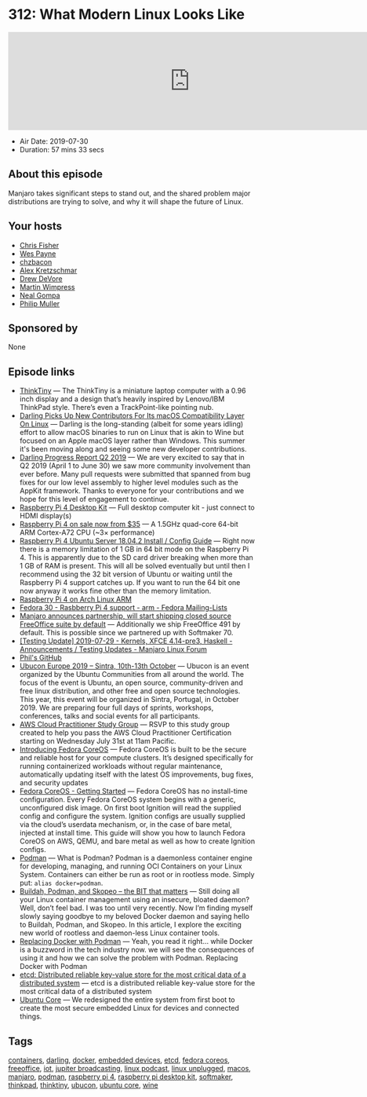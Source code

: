 # 312: What Modern Linux Looks Like

<iframe src="https://player.fireside.fm/v2/RUkczH-V+JgT1O16X?theme=dark" width="740" height="200" frameborder="0" scrolling="no"></iframe>

* Air Date: 2019-07-30
* Duration: 57 mins 33 secs

## About this episode

Manjaro takes significant steps to stand out, and the shared problem major distributions are trying to solve, and why it will shape the future of Linux.

## Your hosts
* [Chris Fisher](https://linuxunplugged.com/hosts/chrislas)
* [Wes Payne](https://linuxunplugged.com/hosts/wes)
* [chzbacon](https://linuxunplugged.com/hosts/chzbacon)
* [Alex Kretzschmar](https://linuxunplugged.com/guests/alexktz)
* [Drew DeVore](https://linuxunplugged.com/guests/drewdevore)
* [Martin Wimpress](https://linuxunplugged.com/guests/martinwimpress)
* [Neal Gompa](https://linuxunplugged.com/guests/nealgompa)
* [Philip Muller](https://linuxunplugged.com/guests/philipmuller)

## Sponsored by

None



## Episode links

  * [ThinkTiny](https://liliputing.com/2019/07/thinktiny-mini-laptop-sports-a-1-inch-display-pointing-nub-diy-project.html "ThinkTiny") — The ThinkTiny is a miniature laptop computer with a 0.96 inch display and a design that’s heavily inspired by Lenovo/IBM ThinkPad style. There’s even a TrackPoint-like pointing nub. 
  * [Darling Picks Up New Contributors For Its macOS Compatibility Layer On Linux](https://www.phoronix.com/scan.php?page=news_item&px=Darling-2019-New-Contribs "Darling Picks Up New Contributors For Its macOS Compatibility Layer On Linux") — Darling is the long-standing (albeit for some years idling) effort to allow macOS binaries to run on Linux that is akin to Wine but focused on an Apple macOS layer rather than Windows. This summer it's been moving along and seeing some new developer contributions. 
  * [Darling Progress Report Q2 2019](http://blog.darlinghq.org/2019/07/darling-progress-report-q2-2019.html "Darling Progress Report Q2 2019") — We are very excited to say that in Q2 2019 (April 1 to June 30) we saw more community involvement than ever before. Many pull requests were submitted that spanned from bug fixes for our low level assembly to higher level modules such as the AppKit framework. Thanks to everyone for your contributions and we hope for this level of engagement to continue. 
  * [Raspberry Pi 4 Desktop Kit](https://www.raspberrypi.org/products/raspberry-pi-4-desktop-kit/ "Raspberry Pi 4 Desktop Kit") — Full desktop computer kit - just connect to HDMI display(s) 
  * [Raspberry Pi 4 on sale now from $35](https://www.raspberrypi.org/blog/raspberry-pi-4-on-sale-now-from-35/ "Raspberry Pi 4 on sale now from $35") — A 1.5GHz quad-core 64-bit ARM Cortex-A72 CPU (~3× performance) 
  * [Raspberry Pi 4 Ubuntu Server 18.04.2 Install / Config Guide](https://jamesachambers.com/raspberry-pi-ubuntu-server-18-04-2-installation-guide/ "Raspberry Pi 4 Ubuntu Server 18.04.2 Install / Config Guide") — Right now there is a memory limitation of 1 GB in 64 bit mode on the Raspberry Pi 4. This is apparently due to the SD card driver breaking when more than 1 GB of RAM is present. This will all be solved eventually but until then I recommend using the 32 bit version of Ubuntu or waiting until the Raspberry Pi 4 support catches up. If you want to run the 64 bit one now anyway it works fine other than the memory limitation. 
  * [Raspberry Pi 4 on Arch Linux ARM](https://archlinuxarm.org/platforms/armv8/broadcom/raspberry-pi-4 "Raspberry Pi 4 on Arch Linux ARM")
  * [Fedora 30 - Rasbberry Pi 4 support - arm - Fedora Mailing-Lists](https://lists.fedoraproject.org/archives/list/arm@lists.fedoraproject.org/thread/OFIGDPUDFOA3BB33GVCDHTSGZ2Q77APK/ "Fedora 30 - Rasbberry Pi 4 support - arm - Fedora Mailing-Lists")
  * [Manjaro announces partnership, will start shipping closed source FreeOffice suite by default](https://www.reddit.com/r/linux/comments/cjrkfs/manjaro_announces_partnership_will_start_shipping/ "Manjaro announces partnership, will start shipping closed source FreeOffice suite by default") — Additionally we ship FreeOffice 491 by default. This is possible since we partnered up with Softmaker 70.
  * [[Testing Update] 2019-07-29 - Kernels, XFCE 4.14-pre3, Haskell - Announcements / Testing Updates - Manjaro Linux Forum](https://forum.manjaro.org/t/testing-update-2019-07-29-kernels-xfce-4-14-pre3-haskell/96690 "\[Testing Update\] 2019-07-29 - Kernels, XFCE 4.14-pre3, Haskell - Announcements / Testing Updates - Manjaro Linux Forum")
  * [Phil's GitHub](https://github.com/philmmanjaro "Phil's GitHub")
  * [Ubucon Europe 2019 – Sintra, 10th-13th October](https://sintra2019.ubucon.org/ "Ubucon Europe 2019 – Sintra, 10th-13th October") — Ubucon is an event organized by the Ubuntu Communities from all around the world. The focus of the event is Ubuntu, an open source, community-driven and free linux distribution, and other free and open source technologies. This year, this event will be organized in Sintra, Portugal, in October 2019. We are preparing four full days of sprints, workshops, conferences, talks and social events for all participants.
  * [AWS Cloud Practitioner Study Group](https://twitter.com/jupitersignal/status/1155933768005275648 "AWS Cloud Practitioner Study Group") — RSVP to this study group created to help you pass the AWS Cloud Practitioner Certification starting on Wednesday July 31st at 11am Pacific.
  * [Introducing Fedora CoreOS](https://fedoramagazine.org/introducing-fedora-coreos/ "Introducing Fedora CoreOS") — Fedora CoreOS is built to be the secure and reliable host for your compute clusters. It’s designed specifically for running containerized workloads without regular maintenance, automatically updating itself with the latest OS improvements, bug fixes, and security updates
  * [Fedora CoreOS - Getting Started](https://docs.fedoraproject.org/en-US/fedora-coreos/getting-started/ "Fedora CoreOS - Getting Started") — Fedora CoreOS has no install-time configuration. Every Fedora CoreOS system begins with a generic, unconfigured disk image. On first boot Ignition will read the supplied config and configure the system. Ignition configs are usually supplied via the cloud’s userdata mechanism, or, in the case of bare metal, injected at install time. This guide will show you how to launch Fedora CoreOS on AWS, QEMU, and bare metal as well as how to create Ignition configs. 
  * [Podman](https://podman.io/ "Podman") — What is Podman? Podman is a daemonless container engine for developing, managing, and running OCI Containers on your Linux System. Containers can either be run as root or in rootless mode. Simply put: `alias docker=podman`.
  * [Buildah, Podman, and Skopeo – the BIT that matters](http://saharsh.org/2019/01/18/buildah_podman_skopeo/ "Buildah, Podman, and Skopeo – the BIT that matters") — Still doing all your Linux container management using an insecure, bloated daemon? Well, don’t feel bad. I was too until very recently. Now I’m finding myself slowly saying goodbye to my beloved Docker daemon and saying hello to Buildah, Podman, and Skopeo. In this article, I explore the exciting new world of rootless and daemon-less Linux container tools.
  * [Replacing Docker with Podman](https://medium.com/@ganeshmani009/replacing-docker-with-podman-power-of-podman-cloudnweb-23cfb7541538 "Replacing Docker with Podman") — Yeah, you read it right… while Docker is a buzzword in the tech industry now. we will see the consequences of using it and how we can solve the problem with Podman. Replacing Docker with Podman 
  * [etcd: Distributed reliable key-value store for the most critical data of a distributed system](https://github.com/etcd-io/etcd "etcd: Distributed reliable key-value store for the most critical data of a distributed system") — etcd is a distributed reliable key-value store for the most critical data of a distributed system
  * [Ubuntu Core](https://ubuntu.com/core#security-first "Ubuntu Core") — We redesigned the entire system from first boot to create the most secure embedded Linux for devices and connected things. 



## Tags

[containers](https://linuxunplugged.com/tags/containers), [darling](https://linuxunplugged.com/tags/darling), [docker](https://linuxunplugged.com/tags/docker), [embedded devices](https://linuxunplugged.com/tags/embedded%20devices), [etcd](https://linuxunplugged.com/tags/etcd), [fedora coreos](https://linuxunplugged.com/tags/fedora%20coreos), [freeoffice](https://linuxunplugged.com/tags/freeoffice), [iot](https://linuxunplugged.com/tags/iot), [jupiter broadcasting](https://linuxunplugged.com/tags/jupiter%20broadcasting), [linux podcast](https://linuxunplugged.com/tags/linux%20podcast), [linux unplugged](https://linuxunplugged.com/tags/linux%20unplugged), [macos](https://linuxunplugged.com/tags/macos), [manjaro](https://linuxunplugged.com/tags/manjaro), [podman](https://linuxunplugged.com/tags/podman), [raspberry pi 4](https://linuxunplugged.com/tags/raspberry%20pi%204), [raspberry pi desktop kit](https://linuxunplugged.com/tags/raspberry%20pi%20desktop%20kit), [softmaker](https://linuxunplugged.com/tags/softmaker), [thinkpad](https://linuxunplugged.com/tags/thinkpad), [thinktiny](https://linuxunplugged.com/tags/thinktiny), [ubucon](https://linuxunplugged.com/tags/ubucon), [ubuntu core](https://linuxunplugged.com/tags/ubuntu%20core), [wine](https://linuxunplugged.com/tags/wine)